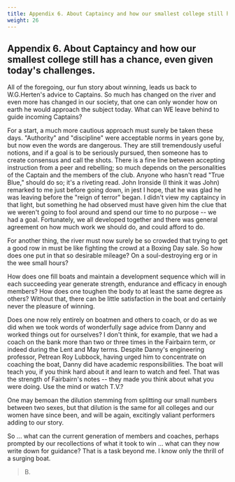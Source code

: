 ```yaml
---
title: Appendix 6. About Captaincy and how our smallest college still has a chance, even given today's challenges.
weight: 26
---
```


## Appendix 6. About Captaincy and how our smallest college still has a chance, even given today's challenges.

All of the foregoing, our fun story about winning, leads us back to
W.G.Herten's advice to Captains. So much has changed on the river and
even more has changed in our society, that one can only wonder how on
earth he would approach the subject today. What can WE leave behind to
guide incoming Captains?

For a start, a much more cautious approach must surely be taken these
days. "Authority" and "discipline" were acceptable norms in years gone
by, but now even the words are dangerous. They are still tremendously
useful notions, and if a goal is to be seriously pursued, then someone
has to create consensus and call the shots. There is a fine line between
accepting instruction from a peer and rebelling; so much depends on the
personalities of the Captain and the members of the club. Anyone who
hasn't read "True Blue," should do so; it's a riveting read. John
Ironside (I think it was John) remarked to me just before going down, in
jest I hope, that he was glad he was leaving before the "reign of
terror" began. I didn't view my captaincy in that light, but something
he had observed must have given him the clue that we weren't going to
fool around and spend our time to no purpose -- we had a goal.
Fortunately, we all developed together and there was general agreement
on how much work we should do, and could afford to do.

For another thing, the river must now surely be so crowded that trying
to get a good row in must be like fighting the crowd at a Boxing Day
sale. So how does one put in that so desirable mileage? On a
soul-destroying erg or in the wee small hours?

How does one fill boats and maintain a development sequence which will
in each succeeding year generate strength, endurance and efficacy in
enough members? How does one toughen the body to at least the same
degree as others? Without that, there can be little satisfaction in the
boat and certainly never the pleasure of winning.

Does one now rely entirely on boatmen and others to coach, or do as we
did when we took words of wonderfully sage advice from Danny and worked
things out for ourselves? I don't think, for example, that we had a
coach on the bank more than two or three times in the Fairbairn term, or
indeed during the Lent and May terms. Despite Danny's engineering
professor, Petrean Roy Lubbock, having urged him to concentrate on
coaching the boat, Danny did have academic responsibilities. The boat
will teach you, if you think hard about it and learn to watch and feel.
That was the strength of Fairbairn's notes -- they made you think about
what you were doing. Use the mind or watch T.V.?

One may bemoan the dilution stemming from splitting our small numbers
between two sexes, but that dilution is the same for all colleges and
our women have since been, and will be again, excitingly valiant
performers adding to our story.

So ... what can the current generation of members and coaches, perhaps
prompted by our recollections of what it took to win ... what can they
now write down for guidance? That is a task beyond me. I know only the
thrill of a surging boat.

> B.